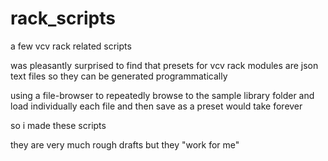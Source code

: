 # rack_scripts
 a few vcv rack related scripts

was pleasantly surprised to find that presets for vcv rack modules are json text files so they can be generated programmatically

using a file-browser to repeatedly browse to the sample library folder and load individually each file and then save as a preset would take forever

so i made these scripts

they are very much rough drafts but they "work for me"
